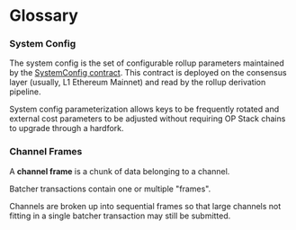 # Glossary

### System Config

The system config is the set of configurable rollup parameters
maintained by the [SystemConfig contract][scc]. This contract
is deployed on the consensus layer (usually, L1 Ethereum Mainnet)
and read by the rollup derivation pipeline.

System config parameterization allows keys to be frequently
rotated and external cost parameters to be adjusted without
requiring OP Stack chains to upgrade through a hardfork.

[scc]: https://github.com/ethereum-optimism/optimism/blob/develop/specs/system_config.md

### Channel Frames

A **channel frame** is a chunk of data belonging to a channel.

Batcher transactions contain one or multiple "frames".

Channels are broken up into sequential frames so that large
channels not fitting in a single batcher transaction may still
be submitted.


